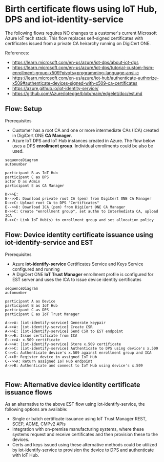 # Birth certificate flows using IoT Hub, DPS and iot-identity-service

The following flows requires NO changes to a customer's current Microsoft Azure IoT tech stack. This flow replaces self-signed certificates with certificates issued from a private CA heirarchy running on DigiCert ONE.

References:
- https://learn.microsoft.com/en-us/azure/iot-dps/about-iot-dps
- https://learn.microsoft.com/en-us/azure/iot-dps/tutorial-custom-hsm-enrollment-group-x509?pivots=programming-language-ansi-c
- https://learn.microsoft.com/en-us/azure/iot-hub/authenticate-authorize-x509#authenticate-devices-signed-with-x509-ca-certificates
- https://azure.github.io/iot-identity-service/
- https://github.com/Azure/iotedge/blob/main/edgelet/doc/est.md


## Flow: Setup

Prerequisites 
- Customer has a root CA and one or more intermediate CAs (ICA) created in DigiCert ONE **CA Manager**.
- Azure IoT DPS and IoT Hub instances created in Azure. The flow below uses a DPS **enrollment group**. Individual enrollments could be also be used.

```mermaid
sequenceDiagram
autonumber

participant B as IoT Hub
participant C as DPS
actor D as Admin
participant E as CA Manager

D->>E: 
E-->>D: Download private root CA (pem) from DigiCert ONE CA Manager
D->>C: Upload root CA to DPS "Certificates"
E-->>D: Download ICA (pem) from DigiCert ONE CA Manager
D->>C: Create "enrollment group", set authn to Intermediata CA, upload ICA
B->>C: Link IoT Hub(s) to enrollment group and set allocation policy

```

## Flow: Device identity certificate issuance using iot-identify-service and EST

Prerequisites 
- Azure **iot-identify-service** Certificates Service and Keys Service configured and running
- A DigiCert ONE **IoT Trust Manager** enrollment profile is configured for EST server and uses the ICA to issue device identity certificates


```mermaid
sequenceDiagram
autonumber

participant A as Device
participant B as IoT Hub
participant C as DPS
participant E as IoT Trust Manager

A->>A: [iot-identify-service] Generate keypair
A->>A: [iot-identify-service] Create CSR
A->>E: [iot-identify-service] Send CSR to EST endpoint
E->>E: Issue certificate from ICA
E-->>A: x.509 certificate
A->>A: [iot-identify-service] Store x.509 certificate
A->>C: [iot-identify-service] Authenticate to DPS using device's x.509
C->>C: Authenticate device's x.509 against enrollment group and ICA
C->>B: Register device in assigned IoT Hub
C-->>A: Return assigned IoT Hub endpoint
A->>B: Authenticate and connect to IoT Hub using device's x.509


```

## Flow: Alternative device identity certificate issuance flows

As an alternative to the above EST flow using iot-identify-service, the following options are available:

- Single or batch certificate issuance using IoT Trust Manager REST, SCEP, ACME, CMPv2 APIs
- Integration with on-premise manufacturing systems, where these systems request and receive certificates and then provision these to the devices.
- Certs and keys issued using these alternative methods could be utilized by iot-identify-service to provision the device to DPS and authenticate with IoT Hub.